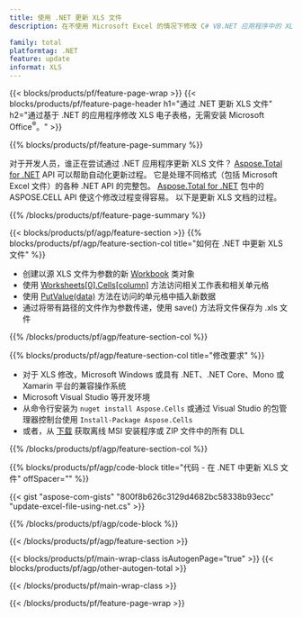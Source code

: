```yaml
---
title: 使用 .NET 更新 XLS 文件
description: 在不使用 Microsoft Excel 的情况下修改 C# VB.NET 应用程序中的 XLS 文档。 

family: total
platformtag: .NET
feature: update
informat: XLS
---
```

{{< blocks/products/pf/feature-page-wrap >}}
{{< blocks/products/pf/feature-page-header h1="通过 .NET 更新 XLS 文件" h2="通过基于 .NET 的应用程序修改 XLS 电子表格，无需安装 Microsoft Office<sup>&reg;</sup>。" >}}

{{% blocks/products/pf/feature-page-summary %}}

对于开发人员，谁正在尝试通过 .NET 应用程序更新 XLS 文件？ [Aspose.Total for .NET](https://products.aspose.com/total/net/) API 可以帮助自动化更新过程。 它是处理不同格式（包括 Microsoft Excel 文件）的各种 .NET API 的完整包。 [Aspose.Total for .NET](https://products.aspose.com/total/net/) 包中的 ASPOSE.CELL API 使这个修改过程变得容易。 以下是更新 XLS 文档的过程。

{{% /blocks/products/pf/feature-page-summary %}}

{{< blocks/products/pf/agp/feature-section >}}
{{% blocks/products/pf/agp/feature-section-col title="如何在 .NET 中更新 XLS 文件" %}}

- 创建以源 XLS 文件为参数的新 [Workbook](https://reference.aspose.com/cells/net/aspose.cells/workbook/) 类对象
- 使用 [Worksheets[0].Cells[column]](https://reference.aspose.com/cells/net/aspose.cells/worksheet/cells/) 方法访问相关工作表和相关单元格
- 使用 [PutValue(data)](https://reference.aspose.com/cells/net/aspose.cells/cell/putvalue/) 方法在访问的单元格中插入新数据
- 通过将带有路径的文件作为参数传递，使用 save() 方法将文件保存为 .xls 文件

{{% /blocks/products/pf/agp/feature-section-col %}}

{{% blocks/products/pf/agp/feature-section-col title="修改要求" %}}

- 对于 XLS 修改，Microsoft Windows 或具有 .NET、.NET Core、Mono 或 Xamarin 平台的兼容操作系统
- Microsoft Visual Studio 等开发环境 
- 从命令行安装为 ```nuget install Aspose.Cells``` 或通过 Visual Studio 的包管理器控制台使用 ```Install-Package Aspose.Cells```
- 或者，从 [下载](https://releases.aspose.com/cells/net) 获取离线 MSI 安装程序或 ZIP 文件中的所有 DLL

{{% /blocks/products/pf/agp/feature-section-col %}}

{{% blocks/products/pf/agp/code-block title="代码 - 在 .NET 中更新 XLS 文件" offSpacer="" %}}

{{< gist "aspose-com-gists" "800f8b626c3129d4682bc58338b93ecc" "update-excel-file-using-net.cs" >}}

{{% /blocks/products/pf/agp/code-block %}}

{{< /blocks/products/pf/agp/feature-section >}}

{{< blocks/products/pf/main-wrap-class isAutogenPage="true" >}}
{{< blocks/products/pf/agp/other-autogen-total >}}

{{< /blocks/products/pf/main-wrap-class >}}

{{< /blocks/products/pf/feature-page-wrap >}}